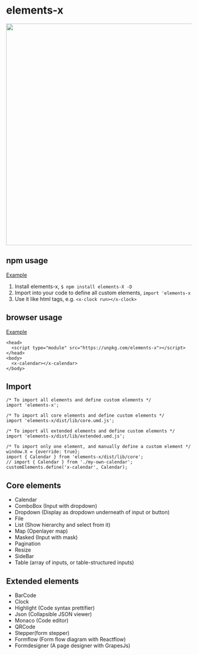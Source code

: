 # elements-x

<img src="https://user-images.githubusercontent.com/1437734/100136034-78959200-2e58-11eb-8125-260b78054a10.png" width="600" />

## npm usage 
[Example](https://stackblitz.com/edit/elements-x)
1. Install elements-x, `$ npm install elements-X -D`
2. Import into your code to define all custom elements, `import 'elements-x`
3. Use it like html tags, e.g. `<x-clock run></x-clock>`

## browser usage
[Example](https://unpkg.com/elements-x/dist/lib/test.html)
```
<head>
  <script type="module" src="https://unpkg.com/elements-x"></script> 
</head>
<body>
  <x-calendar></x-calendar>
</body>
```

## Import
```
/* To import all elements and define custom elements */
import 'elements-x';

/* To import all core elements and define custom elements */
import 'elements-x/dist/lib/core.umd.js'; 

/* To import all extended elements and define custom elements */
import 'elements-x/dist/lib/extended.umd.js'; 

/* To import only one element, and manually define a custom element */
window.X = {override: true};
import { Calendar } from 'elements-x/dist/lib/core';
// import { Calendar } from './my-own-calendar';
customElements.define('x-calendar', Calendar);
```

## Core elements
 * Calendar
 * ComboBox (Input with dropdown)
 * Dropdown (Display as dropdown underneath of input or button)
 * File
 * List (Show hierarchy and select from it)
 * Map (Openlayer map)
 * Masked (Input with mask)
 * Pagination 
 * Resize
 * SideBar
 * Table (array of inputs, or table-structured inputs)

## Extended elements
 * BarCode
 * Clock
 * Highlight (Code syntax prettifier)
 * Json (Collapsible JSON viewer) 
 * Monaco (Code editor)
 * QRCode
 * Stepper(form stepper)
 * Formflow (Form flow diagram with Reactflow)
 * Formdesigner (A page designer with GrapesJs)

